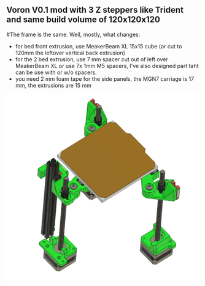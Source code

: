 ## Voron V0.1 mod with 3 Z steppers like Trident and same build volume of 120x120x120

#The frame is the same. Well, mostly, what changes:
- for bed front extrusion, use MeakerBeam XL 15x15 cube (or cut to 120mm the leftover vertical back extrusion)
- for the 2 bed extrusion, use 7 mm spacer cut out of left over MeakerBeam XL or use 7x 1mm M5 spacers, I've also designed part taht can be use with or w/o spacers. 
- you need 2 mm foam tape for the side panels, the MGN7 carriage is 17 mm, the extrusions are 15 mm

![PIC](Images/3Frog-PIC01.png)
